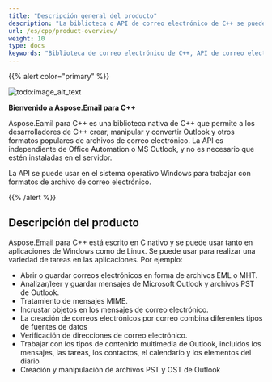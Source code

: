 ```yaml
---
title: "Descripción general del producto"
description: "La biblioteca o API de correo electrónico de C++ se puede usar para analizar, abrir o guardar correos electrónicos, archivos EML, PST y OST de Outlook y mensajes MIME."
url: /es/cpp/product-overview/
weight: 10
type: docs
keywords: "Biblioteca de correo electrónico de C++, API de correo electrónico de C++"
---
```


{{% alert color="primary" %}}

![todo:image_alt_text](product-overview_1)

**Bienvenido a Aspose.Email para C++**

Aspose.Eamil para C++ es una biblioteca nativa de C++ que permite a los desarrolladores de C++ crear, manipular y convertir Outlook y otros formatos populares de archivos de correo electrónico. La API es independiente de Office Automation o MS Outlook, y no es necesario que estén instaladas en el servidor.

La API se puede usar en el sistema operativo Windows para trabajar con formatos de archivo de correo electrónico.

{{% /alert %}}
## **Descripción del producto**
Aspose.Email para C++ está escrito en C nativo y se puede usar tanto en aplicaciones de Windows como de Linux. Se puede usar para realizar una variedad de tareas en las aplicaciones. Por ejemplo:

- Abrir o guardar correos electrónicos en forma de archivos EML o MHT.
- Analizar/leer y guardar mensajes de Microsoft Outlook y archivos PST de Outlook.
- Tratamiento de mensajes MIME.
- Incrustar objetos en los mensajes de correo electrónico.
- La creación de correos electrónicos por correo combina diferentes tipos de fuentes de datos
- Verificación de direcciones de correo electrónico.
- Trabajar con los tipos de contenido multimedia de Outlook, incluidos los mensajes, las tareas, los contactos, el calendario y los elementos del diario
- Creación y manipulación de archivos PST y OST de Outlook
